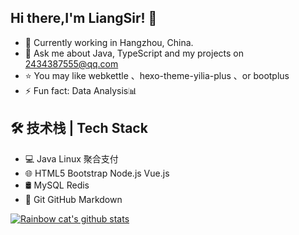 ## Hi there,I'm LiangSir! 👋
* 🌱 Currently working in Hangzhou, China.
* 💬 Ask me about Java, TypeScript and my projects on 2434387555@qq.com
* ⭐ You may like webkettle 、hexo-theme-yilia-plus 、or bootplus
* ⚡ Fun fact: Data Analysis📊
## 🛠 技术栈 | Tech Stack
* 💻   Java Linux 聚合支付
* 🌐   HTML5 Bootstrap Node.js Vue.js
* 🛢   MySQL Redis
* 🔧  Git GitHub Markdown

<!--
**LiangSir-67/LiangSir-67** is a ✨ _special_ ✨ repository because its `README.md` (this file) appears on your GitHub profile.

Here are some ideas to get you started:

- 🔭 I’m currently working on ...
- 🌱 I’m currently learning ...
- 👯 I’m looking to collaborate on ...
- 🤔 I’m looking for help with ...
- 💬 Ask me about ...
- 📫 How to reach me: ...
- 😄 Pronouns: ...
- ⚡ Fun fact: ...
-->
[![Rainbow cat's github stats](https://github-readme-stats.vercel.app/api?username=LiangSir-67&show_icons=true)](https://github.com/anuraghazra/github-readme-stats)

